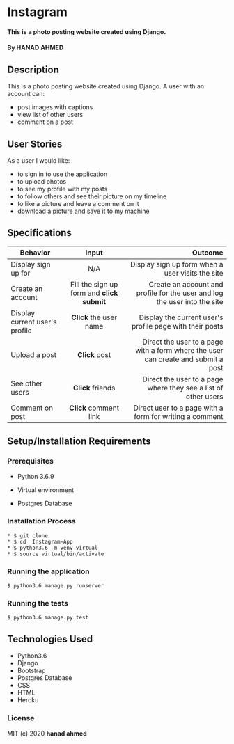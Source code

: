 # Instagram

#### This is a photo posting website created using Django.
 
 
#### By **HANAD AHMED**

## Description
This is a photo posting website created using Django. A user with an account can:
* post images with captions
* view list of other users
* comment on a post

## User Stories
As a user I would like:
* to sign in to use the application
* to upload photos
* to see my profile with my posts
* to follow others and see their picture on my timeline
* to like a picture and leave a comment on it
* download a picture and save it to my machine

## Specifications
| Behavior        | Input           | Outcome  |
| ------------- |:-------------:| -----:|
| Display sign up for | N/A | Display sign up form when a user visits the site |
| Create an account | Fill the sign up form and **click submit** | Create an account and profile for the user and log the user into the site |
| Display current user's profile | **Click** the user name | Display the current user's profile page with their posts |
| Upload a post | **Click**  post | Direct the user to a page with a form where the user can create and submit a post |
| See other users | **Click** friends | Direct the user to a page where they see a list of other users |
| Comment on post | **Click** comment link | Direct user to a page with a form for writing a comment |

## Setup/Installation Requirements

### Prerequisites
* Python 3.6.9
* Virtual environment
 




* Postgres Database
    
### Installation Process
```
* $ git clone 
* $ cd  Instagram-App
* $ python3.6 -m venv virtual
* $ source virtual/bin/activate

```

### Running the application
```
$ python3.6 manage.py runserver
```

### Running the tests
```
$ python3.6 manage.py test
```


## Technologies Used
- Python3.6
- Django
- Bootstrap
- Postgres Database
- CSS
- HTML
- Heroku

### License

MIT (c) 2020 **hanad ahmed**